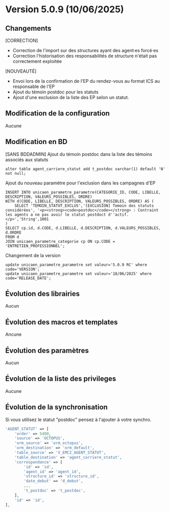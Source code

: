 # Version 5.0.9 (10/06/2025) 

## Changements 

[CORRECTION]
* Correction de l'import sur des structures ayant des agent·es forcé·es
* Correction l'historisation des responsabilités de structure n'était pas correctement exploitée

[NOUVEAUTÉ]
* Envoi lors de la confirmation de l'EP du rendez-vous au format ICS au responsable de l'EP
* Ajout du témoin postdoc pour les statuts
* Ajout d'une exclusion de la liste des EP selon un statut.

## Modification de la configuration

Aucune

## Modification en BD

[SANS BDDADMIN] Ajout du témoin postdoc dans la liste des témoins associés aux statuts
```postgresql
alter table agent_carriere_statut add t_postdoc varchar(1) default 'N' not null;
```

Ajout du nouveau paramètre pour l'exclusion dans les campagnes d'EP
```postgresql
INSERT INTO unicaen_parametre_parametre(CATEGORIE_ID, CODE, LIBELLE, DESCRIPTION, VALEURS_POSSIBLES, ORDRE)
WITH d(CODE, LIBELLE, DESCRIPTION, VALEURS_POSSIBLES, ORDRE) AS (
    SELECT 'TEMOIN_STATUT_EXCLUS','[EXCLUSION] Temoin des statuts considérées', '<p><strong><code>postdoc</code></strong> : Contraint les agents a ne pas avoir le statut postdoct d''actif. </p>','String',1001
)
SELECT cp.id, d.CODE, d.LIBELLE, d.DESCRIPTION, d.VALEURS_POSSIBLES,  d.ORDRE
FROM d
JOIN unicaen_parametre_categorie cp ON cp.CODE = 'ENTRETIEN_PROFESSIONNEL';
```

Changement de la version
```postgresql
update unicaen_parametre_parametre set valeur='5.0.9 RC' where code='VERSION';
update unicaen_parametre_parametre set valeur='18/06/2025' where code='RELEASE_DATE';
```

## Évolution des librairies

Aucun

## Évolution des macros et templates

Ancune

## Évolution des paramètres

Aucun 

## Évolution de la liste des privileges

Aucune

## Évolution de la synchronisation

Si vous utilisez le statut "postdoc" pensez à l'ajouter à votre synchro.

```php
'AGENT_STATUT' => [
    'order' => 5400,
    'source' => 'OCTOPUS',
    'orm_source' => 'orm_octopus',
    'orm_destination' => 'orm_default',
    'table_source' => 'V_EMC2_AGENT_STATUT',
    'table_destination' => 'agent_carriere_statut',
    'correspondance' => [
        'id' => 'id',
        'agent_id' => 'agent_id',
        'structure_id' => 'structure_id',
        'date_debut' => 'd_debut',
        ...
        't_postdoc' => 't_postdoc',
    ],
    'id' => 'id',
],
```